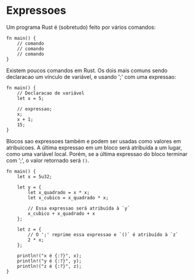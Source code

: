 # Expressoes

Um programa Rust é (sobretudo) feito por vários comandos:

```
fn main() {
    // comando
    // comando
    // comando
}
```

Existem poucos comandos em Rust. Os dois mais comuns sendo declaracao um vínculo de variável, 
e usando ';' com uma expressao:

```
fn main() {
    // Declaracao de variável
    let x = 5;

    // expressao;
    x;
    x + 1;
    15;
}
```

Blocos sao expressoes também e podem ser usadas como valores em atribuicoes.
A última expressao em um bloco será atribuída a um lugar, como uma variável local.
Porém, se a última expressao do bloco terminar com ';', o valor retornado será `()`.

```rust,editable
fn main() {
    let x = 5u32;

    let y = {
        let x_quadrado = x * x;
        let x_cubico = x_quadrado * x;

        // Essa expressao será atribuída à `y`
        x_cubico + x_quadrado + x
    };

    let z = {
        // O ';' reprime essa expressao e `()` é atribuído à `z`
        2 * x;
    };

    println!("x é {:?}", x);
    println!("y é {:?}", y);
    println!("z é {:?}", z);
}
```
